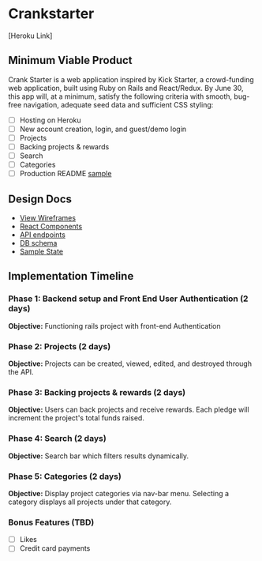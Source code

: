 # Crankstarter

[Heroku Link]

## Minimum Viable Product

Crank Starter is a web application inspired by Kick Starter, a crowd-funding web application, built using Ruby on Rails and React/Redux. By June 30, this app will, at a minimum, satisfy the following criteria with smooth, bug-free navigation, adequate seed data and sufficient CSS styling:

- [ ] Hosting on Heroku
- [ ] New account creation, login, and guest/demo login
- [ ] Projects
- [ ] Backing projects & rewards
- [ ] Search
- [ ] Categories
- [ ] Production README [sample](../README.md)

## Design Docs
* [View Wireframes][wireframes]
* [React Components][components]
* [API endpoints][api-endpoints]
* [DB schema][schema]
* [Sample State][sample-state]

[wireframes]: wireframes
[components]: component-hierarchy.md
[sample-state]: sample-state.md
[api-endpoints]: api-endpoints.md
[schema]: schema.md

## Implementation Timeline

### Phase 1: Backend setup and Front End User Authentication (2 days)

**Objective:** Functioning rails project with front-end Authentication

### Phase 2: Projects (2 days)

**Objective:** Projects can be created, viewed, edited, and destroyed through the API.

### Phase 3: Backing projects & rewards (2 days)

**Objective:** Users can back projects and receive rewards. Each pledge will increment the project's total funds raised.

### Phase 4: Search (2 days)

**Objective:** Search bar which filters results dynamically.

### Phase 5: Categories (2 days)

**Objective:** Display project categories via nav-bar menu. Selecting a category displays all projects under that category.

### Bonus Features (TBD)
- [ ] Likes
- [ ] Credit card payments
